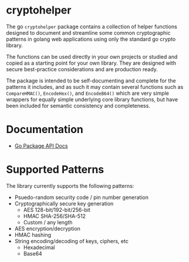 # cryptohelper

The go `cryptohelper` package contains a collection of helper functions designed to document and streamline some common cryptographic patterns in golang web applications using only the standard go crypto library.

The functions can be used directly in your own projects or studied and copied as a starting point for your own library. They are designed with secure best-practice considerations and are production ready.

The package is intended to be self-documenting and complete for the patterns it includes, and as such it may contain several functions such as `CompareHMAC()`, `EncodeHex()`, and `EncodeB64()` which are very simple wrappers for equally simple underlying core library functions, but have been included for semantic consistency and completeness.

# Documentation

* [Go Package API Docs](https://pkg.go.dev/github.com/gregtzar/cryptohelper)

# Supported Patterns

The library currently supports the following patterns:

* Psuedo-random security code / pin number generation
* Cryptographically secure key generation
  * AES 128-bit/192-bit/256-bit
  * HMAC SHA-256/SHA-512
  * Custom / any length
* AES encryption/decryption
* HMAC hashing
* String encoding/decoding of keys, ciphers, etc
  * Hexadecimal
  * Base64
